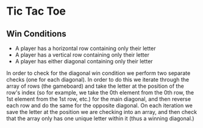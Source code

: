 # Tic Tac Toe

## Win Conditions

  * A player has a horizontal row containing only their letter
  * A player has a vertical row containing only their letter
  * A player has either diagonal containing only their letter

   In order to check for the diagonal win condition we perform two separate checks (one for each diagonal). In order to do this we iterate through the array of rows (the gameboard) and take the letter at the position of the row's index (so for example, we take the 0th element from the 0th row, the 1st element from the 1st row, etc.) for the main diagonal, and then reverse each row and do the same for the opposite diagonal. On each iteration we save the letter at the position we are checking into an array, and then check that the array only has one unique letter within it (thus a winning diagonal.)
